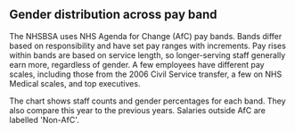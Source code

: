 ## Gender distribution across pay band

The NHSBSA uses NHS Agenda for Change (AfC) pay bands. Bands differ based on responsibility and have set pay ranges with increments. Pay rises within bands are based on service length, so longer-serving staff generally earn more, regardless of gender. A few employees have different pay scales, including those from the 2006 Civil Service transfer, a few on NHS Medical scales, and top executives. 

The chart shows staff counts and gender percentages for each band. They also compare this year to the previous years. Salaries outside AfC are labelled 'Non-AfC'.